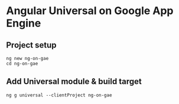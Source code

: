 # Angular Universal on Google App Engine

## Project setup

    ng new ng-on-gae
    cd ng-on-gae

## Add Universal module & build target

    ng g universal --clientProject ng-on-gae
